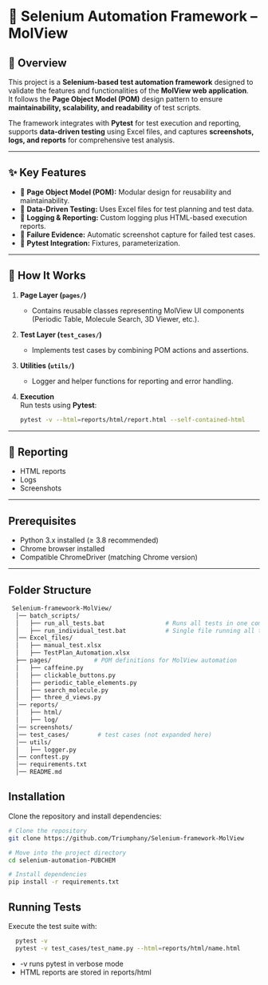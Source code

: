 # 🧪 Selenium Automation Framework – MolView  

## 📖 Overview  
This project is a **Selenium-based test automation framework** designed to validate the features and functionalities of the **MolView web application**.  
It follows the **Page Object Model (POM)** design pattern to ensure **maintainability, scalability, and readability** of test scripts.  

The framework integrates with **Pytest** for test execution and reporting, supports **data-driven testing** using Excel files, and captures **screenshots, logs, and reports** for comprehensive test analysis.   

---

## ✨ Key Features  
- 📌 **Page Object Model (POM):** Modular design for reusability and maintainability.  
- 📌 **Data-Driven Testing:** Uses Excel files for test planning and test data. 
- 📌 **Logging & Reporting:** Custom logging plus HTML-based execution reports.  
- 📌 **Failure Evidence:** Automatic screenshot capture for failed test cases.  
- 📌 **Pytest Integration:** Fixtures, parameterization.

---

## 🚀 How It Works  
1. **Page Layer (`pages/`)**  
   - Contains reusable classes representing MolView UI components (Periodic Table, Molecule Search, 3D Viewer, etc.).  

2. **Test Layer (`test_cases/`)**  
   - Implements test cases by combining POM actions and assertions.  

3. **Utilities (`utils/`)**  
   - Logger and helper functions for reporting and error handling.  

4. **Execution**  
   Run tests using **Pytest**:  
   ```bash
   pytest -v --html=reports/html/report.html --self-contained-html

----
## 📝 Reporting  
* HTML reports  
* Logs  
* Screenshots  
---

## Prerequisites

- Python 3.x installed (≥ 3.8 recommended)  
- Chrome browser installed  
- Compatible ChromeDriver (matching Chrome version)  

---



## Folder Structure


```bash
 Selenium-framewoork-MolView/
  │── batch_scripts/
  │   ├── run_all_tests.bat                 # Runs all tests in one command
  │   ├── run_individual_test.bat           # Single file running all tests
  │── Excel_files/
  │   ├── manual_test.xlsx
  │   ├── TestPlan_Automation.xlsx
  ├── pages/            # POM definitions for MolView automation
  │   ├── caffeine.py
  │   ├── clickable_buttons.py
  │   ├── periodic_table_elements.py
  │   ├── search_molecule.py
  │   ├── three_d_views.py
  │── reports/
  │   ├── html/
  │   ├── log/
  │── screenshots/
  │── test_cases/        # test cases (not expanded here)
  │── utils/
  │   ├── logger.py
  │── conftest.py
  │── requirements.txt
  │── README.md

```
## Installation

Clone the repository and install dependencies:

```bash
# Clone the repository
git clone https://github.com/Triumphany/Selenium-framework-MolView

# Move into the project directory
cd selenium-automation-PUBCHEM

# Install dependencies
pip install -r requirements.txt
```

## Running Tests

Execute the test suite with:

```bash
  pytest -v
  pytest -v test_cases/test_name.py --html=reports/html/name.html
```
* -v runs pytest in verbose mode
* HTML reports are stored in reports/html

